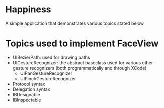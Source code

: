 # Happiness
A simple application that demonstrates various topics stated below

# Topics used to implement FaceView
- UIBezierPath: used for drawing paths
- UIGestureRecognizer: the abstract baseclass used for various other gesture recognizers (both programmatically and through XCode)
	- UIPanGestureRecognizer
	- UIPinchGestureRecognizer
- Protocol syntax
- Delegation syntax
- IBDesignable
- IBInspectable
